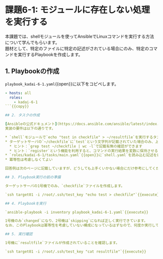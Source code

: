 # 課題6-1: モジュールに存在しない処理を実行する

本課題では、shellモジュールを使ってAnsibleでLinuxコマンドを実行する方法について学んでもらいます。  
題材として、特定のファイルに特定の記述がされている場合にのみ、特定のコマンドを実行するPlaybookを作成します。

## 1. Playbookの作成

`playbook_kadai-6-1.yaml`{{open}}に以下をコピペします。

```yaml
- hosts: all
  roles:
    - kadai-6-1
```{{copy}}

## 2. タスクの作成

[Ansibleの公式ドキュメント](https://docs.ansible.com/ansible/latest/index.html)の[shellモジュール](https://docs.ansible.com/ansible/2.9_ja/modules/shell_module.html)を参考に、`roles/kadai-6-1/tasks/shell.yaml`{{open}}へタスクを作成します。  
実装の要件は以下の通りです。

* `shell`モジュールで`echo "test in checkfile" > ~/resultfile`を実行するタスクを作成すること
* ターゲットサーバの`~/checkfile`に`test`という文字列が記載されていた場合のみ、上記タスクを実行すること
  * ヒント：`grep test ~/checkfile | wc -l`で記載有無の確認ができます
  * ヒント：`register`という機能を利用すると、コマンドの実行結果を変数に保持させることができます
* `roles/kadai-6-1/tasks/main.yaml`{{open}}に`shell.yaml`を読み込む記述を行うこと
* 冪等性は考慮しなくてよい

回答例は次のページに記載していますが、どうしても上手くいかない場合にだけ参考にしてください。

## 3. Playbook実行の前の準備

ターゲットサーバの1号機でのみ、`checkfile`ファイルを作成します。

`ssh target01 -i /root/.ssh/test_key "echo test > checkfile"`{{execute}}

## 4. Playbookを実行

`ansible-playbook -i inventory playbook_kadai-6-1.yaml`{{execute}}

1号機のみ`changed`になり、2号機は`skipping`になれば正しく実行できています。  
なお、このPlaybookは冪等性を考慮していない構成になっているはずなので、何度か実行して毎回`changed`が発生してしまうことも確認しておくとよいです。

## 5. 実行確認

1号機に`resultfile`ファイルが作成されていることを確認します。

`ssh target01 -i /root/.ssh/test_key "cat resultfile"`{{execute}}
